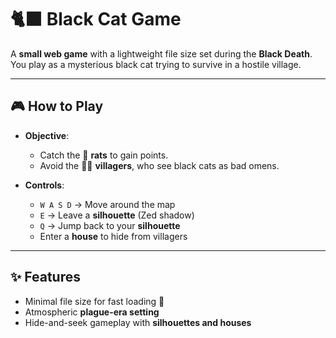 # 🐈‍⬛ Black Cat Game  

A **small web game** with a lightweight file size set during the **Black Death**.  
You play as a mysterious black cat trying to survive in a hostile village.  

---

## 🎮 How to Play  

- **Objective**:  
  - Catch the 🐀 **rats** to gain points.  
  - Avoid the 🧑‍🌾 **villagers**, who see black cats as bad omens.  

- **Controls**:  
  - `W A S D` → Move around the map  
  - `E` → Leave a **silhouette** (Zed shadow)  
  - `Q` → Jump back to your **silhouette**  
  - Enter a **house** to hide from villagers  

---

## ✨ Features  

- Minimal file size for fast loading 🚀  
- Atmospheric **plague-era setting**  
- Hide-and-seek gameplay with **silhouettes and houses**  


